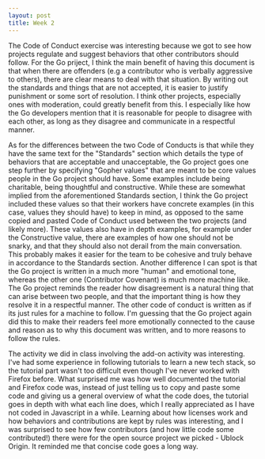 ```yaml
---
layout: post
title: Week 2 
---
```


The Code of Conduct exercise was interesting because we got to see how projects regulate and suggest behaviors that other contributors should follow. For the Go priject, I think the main benefit of having this document is that when there are offenders (e.g a contributor who is verbally aggressive to others), there are clear means to deal with that situation. By writing out the standards and things that are not accepted, it is easier to justify punishment or some sort of resolution. I think other projects, especially ones with moderation, could greatly benefit from this. I especially like how the Go developers mention that it is reasonable for people to disagree with each other, as long as they disagree and communicate in a respectful manner. 

As for the differences between the two Code of Conducts is that while they have the same text for the "Standards" section which details the type of behaviors that are acceptable and unacceptable, the Go project goes one step further by specifying "Gopher values" that are meant to be core values people in the Go project should have. Some examples include being charitable, being thoughtful and constructive. While these are somewhat implied from the aforementioned Standards section, I think the Go project included these values so that their workers have concrete examples (in this case, values they should have) to keep in mind, as opposed to the same copied and pasted Code of Conduct used between the two projects (and likely more). These values also have in depth examples, for example under the Constructive value, there are examples of how one should not be snarky, and that they should also not derail from the main conversation. This probably makes it easier for the team to be cohesive and truly behave in accordance to the Standards section.
Another difference I can spot is that the Go project is written in a much more "human" and emotional tone, whereas the other one (Contributor Covenant) is much more machine like. The Go project reminds the reader how disagreement is a natural thing that can arise between two people, and that the important thing is how they resolve it in a respectful manner. The other code of conduct is written as if its just rules for a machine to follow. I'm guessing that the Go project again did this to make their readers feel more emotionally connected to the cause and reason as to why this document was written, and to more reasons to follow the rules.


The activity we did in class involving the add-on activity was interesting. I've had some experience in following tutorials to learn a new tech stack, so the tutorial part wasn't too difficult even though I've never worked with Firefox before. What surprised me was how well documented the tutorial and Firefox code was, instead of just telling us to copy and paste some code and giving us a general overview of what the code does, the tutorial goes in depth with what each line does, which I really appreciated as I have not coded in Javascript in a while. Learning about how licenses work and how behaviors and contributions are kept by rules was interesting, and I was surprised to see how few contributors (and how little code some contributed!) there were for the open source project we picked - Ublock Origin. It reminded me that concise code goes a long way. 
